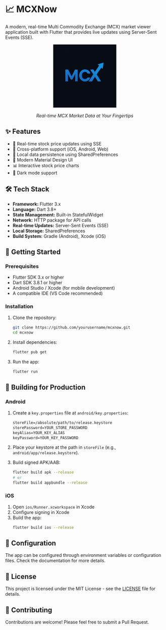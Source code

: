 # 📈 MCXNow

A modern, real-time Multi Commodity Exchange (MCX) market viewer application built with Flutter that provides live updates using Server-Sent Events (SSE).

<div align="center">
  <img src="https://github.com/Shashwat-CODING/MCXNow/blob/main/android/app/src/main/res/mipmap-hdpi/ic_launcher.png?raw=true" alt="MCXNow Logo" width="200">
  <p><em>Real-time MCX Market Data at Your Fingertips</em></p>
</div>

## ✨ Features

- 🔄 Real-time stock price updates using SSE
- 📱 Cross-platform support (iOS, Android, Web)
- 💾 Local data persistence using SharedPreferences
- 🎨 Modern Material Design UI
- 📊 Interactive stock price charts
- 🌙 Dark mode support

## 🛠️ Tech Stack

- **Framework:** Flutter 3.x
- **Language:** Dart 3.8+
- **State Management:** Built-in StatefulWidget
- **Network:** HTTP package for API calls
- **Real-time Updates:** Server-Sent Events (SSE)
- **Local Storage:** SharedPreferences
- **Build System:** Gradle (Android), Xcode (iOS)

## 🚀 Getting Started

### Prerequisites

- Flutter SDK 3.x or higher
- Dart SDK 3.8.1 or higher
- Android Studio / Xcode (for mobile development)
- A compatible IDE (VS Code recommended)

### Installation

1. Clone the repository:
   ```bash
   git clone https://github.com/yourusername/mcxnow.git
   cd mcxnow
   ```

2. Install dependencies:
   ```bash
   flutter pub get
   ```

3. Run the app:
   ```bash
   flutter run
   ```

## 📱 Building for Production

### Android

1. Create a `key.properties` file at `android/key.properties`:
   ```properties
   storeFile=/absolute/path/to/release.keystore
   storePassword=YOUR_STORE_PASSWORD
   keyAlias=YOUR_KEY_ALIAS
   keyPassword=YOUR_KEY_PASSWORD
   ```

2. Place your keystore at the path in `storeFile` (e.g., `android/app/release.keystore`).

3. Build signed APK/AAB:
   ```bash
   flutter build apk --release
   # or
   flutter build appbundle --release
   ```

### iOS

1. Open `ios/Runner.xcworkspace` in Xcode
2. Configure signing in Xcode
3. Build the app:
   ```bash
   flutter build ios --release
   ```

## 🔧 Configuration

The app can be configured through environment variables or configuration files. Check the documentation for more details.

## 📄 License

This project is licensed under the MIT License - see the [LICENSE](LICENSE) file for details.

## 👥 Contributing

Contributions are welcome! Please feel free to submit a Pull Request.
